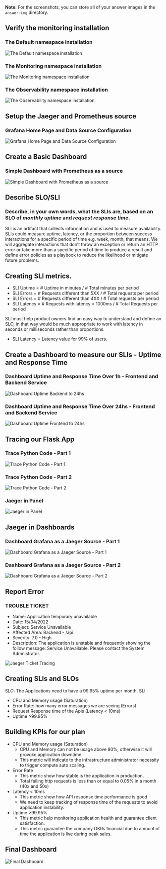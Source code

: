 **Note:** For the screenshots, you can store all of your answer images in the `answer-img` directory.

## Verify the monitoring installation
### The Default namespace installation
![The Default namespace installation](answer-img/01-Kubectl-Namespace-Default.png)

### The Monitoring namespace installation
![The Monitoring namespace installation](answer-img/01-Kubectl-Namespace-Monitoring.png)

### The Observability namespace installation
![The Observability namespace installation](answer-img/01-Kubectl-Namespace-Observability.png)

## Setup the Jaeger and Prometheus source
### Grafana Home Page and Data Source Configuration
![Grafana Home Page and Data Source Configuration](answer-img/02-Grafana-Home&DataSources.png)


## Create a Basic Dashboard
### Simple Dashboard with Prometheus as a source
![Simple Dashboard with Prometheus as a source](answer-img/03-Grafana-Prometheus-as-a-Source.png)

## Describe SLO/SLI
### Describe, in your own words, what the SLIs are, based on an SLO of *monthly uptime* and *request response time*.

SLI is an artifact that collects information and is used to measure availability.
SLIs could measure uptime, latency, or the proportion between success interactions for a specific period of time e.g. week, month; that means. We will aggregate interactions that don’t throw an exception or return an HTTP error or take more than a specific period of time to produce a result and define error policies as a playbook to reduce the likelihood or mitigate future problems.

## Creating SLI metrics.

- SLI Uptime = # Uptime in minutes / # Total minutes per period
- SLI Errors = # Requests different than 5XX / # Total requests per period 
- SLI Errors = # Requests different than 4XX / # Total requests per period
- SLI Latency = # Requests with latency < 1000ms / # Total Requests per period

SLI must help product owners find an easy way to understand and define an SLO, in that way would be much appropriate to work with latency in seconds or milliseconds rather than proportions.

- SLI Latency = Latency value for 99% of users.

## Create a Dashboard to measure our SLIs - Uptime and Response Time
### Dashboard Uptime and Response Time Over 1h - Frontend and Backend Service
![Dashboard Uptime Backend to 24hs](answer-img/04-Dashboard-Uptime_ResponseTime_Over-1h.png)

### Dashboard Uptime and Response Time Over 24hs - Frontend and Backend Service
![Dashboard Uptime Frontend to 24hs](answer-img/04-Dashboard-Uptime_ResponseTime_Over-24hs.png)


## Tracing our Flask App
### Trace Python Code - Part 1
![Trace Python Code - Part 1](answer-img/05-Tracing-Code-01.png)

### Trace Python Code - Part 2
![Trace Python Code - Part 2](answer-img/05-Tracing-Code-02.png)

### Jaeger in Panel
![Jaeger in Panel](answer-img/05-Tracing-Jaeger.png)

## Jaeger in Dashboards
### Dashboard Grafana as a Jaeger Source - Part 1
![Dashboard Grafana as a Jaeger Source - Part 1](answer-img/06-Jaeger-Dashboards-Grafana-01.png)

### Dashboard Grafana as a Jaeger Source - Part 2
![Dashboard Grafana as a Jaeger Source - Part 2](answer-img/06-Jaeger-Dashboards-Grafana-02.png)


## Report Error
### TROUBLE TICKET

- Name: Application temporary unavailable
- Date: 15/04/2022
- Subject: Service Unavailable
- Affected Area: Backend - /api
- Severity: 7.0 - High
- Description: The application is unstable and frequently showing the follow message: Service Unavailable. Please contact the System Admnistrator.

![Jaeger Ticket Tracing](answer-img/07-Ticket-Tracing.png)

## Creating SLIs and SLOs
SLO: The Applications need to have a 99.95% uptime per month. 
SLI:
- CPU and Memory usage (Saturation)
- Error Rate: how many error messages we are seeing (Errors)
- Request Response time of the Apis (Latency < 10ms)
- Uptime >99.95%

## Building KPIs for our plan
- CPU and Memory usage (Saturation)
    - CPU and Memory can not be usage above 80%, otherwise it will provoke application downtime.
    - This metric will indicate to the infrastructure administrator necessity to trigger compute auto scaling.
- Error Rate
    - This metric show how stable is the application in production.
    - Total failing http requests is less than or equal to 0.05% in a month (40x and 50x)
- Latency < 10ms
    - This metric show how API response time performance is good.
    - We need to keep tracking of response time of the requests to avoid application instability.
- Uptime >99.95%
    - This metric help monitoring application health and guarantee client satisfaction.
    - This metric guarantee the company OKRs financial due to amount of time the application is live during  peak sales.

## Final Dashboard

![Final Dashboard](answer-img/08-Final-Dashboard.png)
